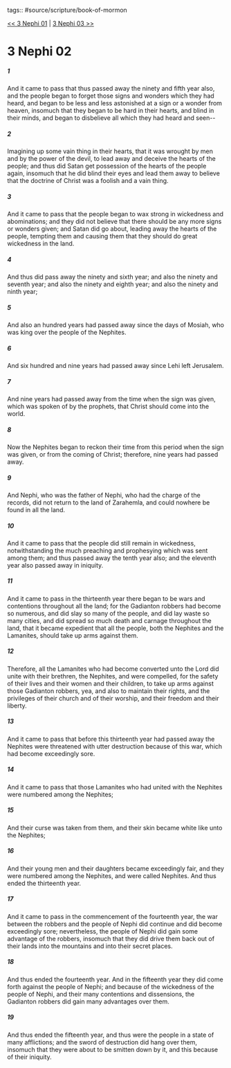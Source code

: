 tags:: #source/scripture/book-of-mormon

[<< 3 Nephi 01](/Book_of_Mormon/11_3_Nephi/3_Nephi_01.md) | [3 Nephi 03 >>](/Book_of_Mormon/11_3_Nephi/3_Nephi_03.md)

# 3 Nephi 02

##### 1

And it came to pass that thus passed away the ninety and fifth year also, and the people began to forget those signs and wonders which they had heard, and began to be less and less astonished at a sign or a wonder from heaven, insomuch that they began to be hard in their hearts, and blind in their minds, and began to disbelieve all which they had heard and seen--

##### 2

Imagining up some vain thing in their hearts, that it was wrought by men and by the power of the devil, to lead away and deceive the hearts of the people; and thus did Satan get possession of the hearts of the people again, insomuch that he did blind their eyes and lead them away to believe that the doctrine of Christ was a foolish and a vain thing.

##### 3

And it came to pass that the people began to wax strong in wickedness and abominations; and they did not believe that there should be any more signs or wonders given; and Satan did go about, leading away the hearts of the people, tempting them and causing them that they should do great wickedness in the land.

##### 4

And thus did pass away the ninety and sixth year; and also the ninety and seventh year; and also the ninety and eighth year; and also the ninety and ninth year;

##### 5

And also an hundred years had passed away since the days of Mosiah, who was king over the people of the Nephites.

##### 6

And six hundred and nine years had passed away since Lehi left Jerusalem.

##### 7

And nine years had passed away from the time when the sign was given, which was spoken of by the prophets, that Christ should come into the world.

##### 8

Now the Nephites began to reckon their time from this period when the sign was given, or from the coming of Christ; therefore, nine years had passed away.

##### 9

And Nephi, who was the father of Nephi, who had the charge of the records, did not return to the land of Zarahemla, and could nowhere be found in all the land.

##### 10

And it came to pass that the people did still remain in wickedness, notwithstanding the much preaching and prophesying which was sent among them; and thus passed away the tenth year also; and the eleventh year also passed away in iniquity.

##### 11

And it came to pass in the thirteenth year there began to be wars and contentions throughout all the land; for the Gadianton robbers had become so numerous, and did slay so many of the people, and did lay waste so many cities, and did spread so much death and carnage throughout the land, that it became expedient that all the people, both the Nephites and the Lamanites, should take up arms against them.

##### 12

Therefore, all the Lamanites who had become converted unto the Lord did unite with their brethren, the Nephites, and were compelled, for the safety of their lives and their women and their children, to take up arms against those Gadianton robbers, yea, and also to maintain their rights, and the privileges of their church and of their worship, and their freedom and their liberty.

##### 13

And it came to pass that before this thirteenth year had passed away the Nephites were threatened with utter destruction because of this war, which had become exceedingly sore.

##### 14

And it came to pass that those Lamanites who had united with the Nephites were numbered among the Nephites;

##### 15

And their curse was taken from them, and their skin became white like unto the Nephites;

##### 16

And their young men and their daughters became exceedingly fair, and they were numbered among the Nephites, and were called Nephites. And thus ended the thirteenth year.

##### 17

And it came to pass in the commencement of the fourteenth year, the war between the robbers and the people of Nephi did continue and did become exceedingly sore; nevertheless, the people of Nephi did gain some advantage of the robbers, insomuch that they did drive them back out of their lands into the mountains and into their secret places.

##### 18

And thus ended the fourteenth year. And in the fifteenth year they did come forth against the people of Nephi; and because of the wickedness of the people of Nephi, and their many contentions and dissensions, the Gadianton robbers did gain many advantages over them.

##### 19

And thus ended the fifteenth year, and thus were the people in a state of many afflictions; and the sword of destruction did hang over them, insomuch that they were about to be smitten down by it, and this because of their iniquity.
